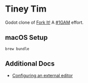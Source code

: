 # Tiney Tim

Godot clone of [Fork It!](https://github.com/ceruleanlabs/game-off-2012/) A
[#1GAM](https://onegameamonth.com/) effort.

## macOS Setup

```shell
brew bundle
```

## Additional Docs

- [Configuring an external editor](https://docs.godotengine.org/en/stable/getting_started/scripting/c_sharp/c_sharp_basics.html#configuring-an-external-editor)